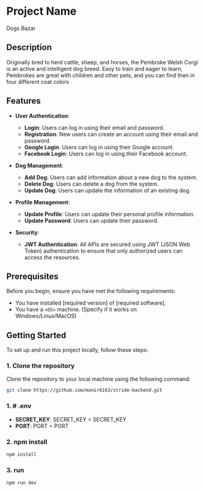 # Project Name

Dogs Bazar

## Description

Originally bred to herd cattle, sheep, and horses, the Pembroke Welsh Corgi is an active and intelligent dog breed. Easy to train and eager to learn, Pembrokes are great with children and other pets, and you can find then in four different coat colors

## Features

- **User Authentication**:

  - **Login**: Users can log in using their email and password.
  - **Registration**: New users can create an account using their email and password.
  - **Google Login**: Users can log in using their Google account.
  - **Facebook Login**: Users can log in using their Facebook account.

- **Dog Management**:

  - **Add Dog**: Users can add information about a new dog to the system.
  - **Delete Dog**: Users can delete a dog from the system.
  - **Update Dog**: Users can update the information of an existing dog.

- **Profile Management**:

  - **Update Profile**: Users can update their personal profile information.
  - **Update Password**: Users can update their password.

- **Security**:
  - **JWT Authentication**: All APIs are secured using JWT (JSON Web Token) authentication to ensure that only authorized users can access the resources.

## Prerequisites

Before you begin, ensure you have met the following requirements:

- You have installed [required version] of [required software].
- You have a `<OS>` machine. (Specify if it works on Windows/Linux/MacOS)

## Getting Started

To set up and run this project locally, follow these steps:

### 1. Clone the repository

Clone the repository to your local machine using the following command:

```bash
git clone https://github.com/monir6163/stride-backend.git
```

### 1. # .env

- **SECRET_KEY**:
  SECRET_KEY = SECRET_KEY
- **PORT**:
  PORT = PORT

### 2. npm install

```bash
npm install
```

### 3. run

```bash
npm run dev
```
